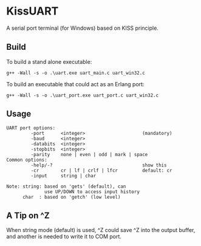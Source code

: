 KissUART
=====

A serial port terminal (for Windows) based on KISS principle.

Build
---------

To build a stand alone executable:

`g++ -Wall -s -o .\uart.exe uart_main.c uart_win32.c`

To build an executable that could act as an Erlang port:

`g++ -Wall -s -o .\uart_port.exe uart_port.c uart_win32.c`

Usage
-----

```
UART port options:
         -port      <integer>                     (mandatory)
         -baud      <integer>
         -databits  <integer>
         -stopbits  <integer>
         -parity    none | even | odd | mark | space
Common options:
         -help/-?                                 show this
         -cr        cr | lf | crlf | lfcr         default: cr
         -input     string | char

Note: string: based on 'gets' (default), can
              use UP/DOWN to access input history
      char  : based on 'getch' (low level)
```

A Tip on ^Z
-----

When string mode (default) is used, ^Z<Enter> could save ^Z into the output buffer, and another <Enter> is needed to
write it to COM port.


